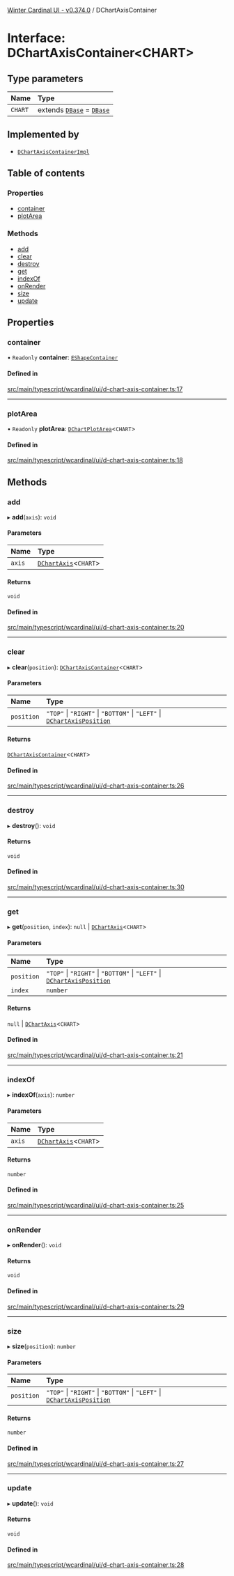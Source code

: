 [Winter Cardinal UI - v0.374.0](../index.md) / DChartAxisContainer

# Interface: DChartAxisContainer\<CHART\>

## Type parameters

| Name | Type |
| :------ | :------ |
| `CHART` | extends [`DBase`](../classes/DBase.md) = [`DBase`](../classes/DBase.md) |

## Implemented by

- [`DChartAxisContainerImpl`](../classes/DChartAxisContainerImpl.md)

## Table of contents

### Properties

- [container](DChartAxisContainer.md#container)
- [plotArea](DChartAxisContainer.md#plotarea)

### Methods

- [add](DChartAxisContainer.md#add)
- [clear](DChartAxisContainer.md#clear)
- [destroy](DChartAxisContainer.md#destroy)
- [get](DChartAxisContainer.md#get)
- [indexOf](DChartAxisContainer.md#indexof)
- [onRender](DChartAxisContainer.md#onrender)
- [size](DChartAxisContainer.md#size)
- [update](DChartAxisContainer.md#update)

## Properties

### container

• `Readonly` **container**: [`EShapeContainer`](../classes/EShapeContainer.md)

#### Defined in

[src/main/typescript/wcardinal/ui/d-chart-axis-container.ts:17](https://github.com/winter-cardinal/winter-cardinal-ui/blob/v0.310.1/src/main/typescript/wcardinal/ui/d-chart-axis-container.ts#L17)

___

### plotArea

• `Readonly` **plotArea**: [`DChartPlotArea`](DChartPlotArea.md)\<`CHART`\>

#### Defined in

[src/main/typescript/wcardinal/ui/d-chart-axis-container.ts:18](https://github.com/winter-cardinal/winter-cardinal-ui/blob/v0.310.1/src/main/typescript/wcardinal/ui/d-chart-axis-container.ts#L18)

## Methods

### add

▸ **add**(`axis`): `void`

#### Parameters

| Name | Type |
| :------ | :------ |
| `axis` | [`DChartAxis`](DChartAxis.md)\<`CHART`\> |

#### Returns

`void`

#### Defined in

[src/main/typescript/wcardinal/ui/d-chart-axis-container.ts:20](https://github.com/winter-cardinal/winter-cardinal-ui/blob/v0.310.1/src/main/typescript/wcardinal/ui/d-chart-axis-container.ts#L20)

___

### clear

▸ **clear**(`position`): [`DChartAxisContainer`](DChartAxisContainer.md)\<`CHART`\>

#### Parameters

| Name | Type |
| :------ | :------ |
| `position` | ``"TOP"`` \| ``"RIGHT"`` \| ``"BOTTOM"`` \| ``"LEFT"`` \| [`DChartAxisPosition`](../index.md#dchartaxisposition-1) |

#### Returns

[`DChartAxisContainer`](DChartAxisContainer.md)\<`CHART`\>

#### Defined in

[src/main/typescript/wcardinal/ui/d-chart-axis-container.ts:26](https://github.com/winter-cardinal/winter-cardinal-ui/blob/v0.310.1/src/main/typescript/wcardinal/ui/d-chart-axis-container.ts#L26)

___

### destroy

▸ **destroy**(): `void`

#### Returns

`void`

#### Defined in

[src/main/typescript/wcardinal/ui/d-chart-axis-container.ts:30](https://github.com/winter-cardinal/winter-cardinal-ui/blob/v0.310.1/src/main/typescript/wcardinal/ui/d-chart-axis-container.ts#L30)

___

### get

▸ **get**(`position`, `index`): ``null`` \| [`DChartAxis`](DChartAxis.md)\<`CHART`\>

#### Parameters

| Name | Type |
| :------ | :------ |
| `position` | ``"TOP"`` \| ``"RIGHT"`` \| ``"BOTTOM"`` \| ``"LEFT"`` \| [`DChartAxisPosition`](../index.md#dchartaxisposition-1) |
| `index` | `number` |

#### Returns

``null`` \| [`DChartAxis`](DChartAxis.md)\<`CHART`\>

#### Defined in

[src/main/typescript/wcardinal/ui/d-chart-axis-container.ts:21](https://github.com/winter-cardinal/winter-cardinal-ui/blob/v0.310.1/src/main/typescript/wcardinal/ui/d-chart-axis-container.ts#L21)

___

### indexOf

▸ **indexOf**(`axis`): `number`

#### Parameters

| Name | Type |
| :------ | :------ |
| `axis` | [`DChartAxis`](DChartAxis.md)\<`CHART`\> |

#### Returns

`number`

#### Defined in

[src/main/typescript/wcardinal/ui/d-chart-axis-container.ts:25](https://github.com/winter-cardinal/winter-cardinal-ui/blob/v0.310.1/src/main/typescript/wcardinal/ui/d-chart-axis-container.ts#L25)

___

### onRender

▸ **onRender**(): `void`

#### Returns

`void`

#### Defined in

[src/main/typescript/wcardinal/ui/d-chart-axis-container.ts:29](https://github.com/winter-cardinal/winter-cardinal-ui/blob/v0.310.1/src/main/typescript/wcardinal/ui/d-chart-axis-container.ts#L29)

___

### size

▸ **size**(`position`): `number`

#### Parameters

| Name | Type |
| :------ | :------ |
| `position` | ``"TOP"`` \| ``"RIGHT"`` \| ``"BOTTOM"`` \| ``"LEFT"`` \| [`DChartAxisPosition`](../index.md#dchartaxisposition-1) |

#### Returns

`number`

#### Defined in

[src/main/typescript/wcardinal/ui/d-chart-axis-container.ts:27](https://github.com/winter-cardinal/winter-cardinal-ui/blob/v0.310.1/src/main/typescript/wcardinal/ui/d-chart-axis-container.ts#L27)

___

### update

▸ **update**(): `void`

#### Returns

`void`

#### Defined in

[src/main/typescript/wcardinal/ui/d-chart-axis-container.ts:28](https://github.com/winter-cardinal/winter-cardinal-ui/blob/v0.310.1/src/main/typescript/wcardinal/ui/d-chart-axis-container.ts#L28)
